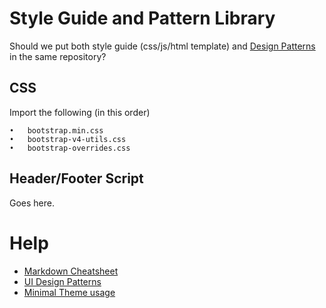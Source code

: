 # Style Guide and Pattern Library

Should we put both style guide (css/js/html template) and [Design Patterns](https://dbsask.github.io/patternlibrary/) in the same repository?

## CSS
Import the following (in this order)

	•	bootstrap.min.css
	•	bootstrap-v4-utils.css
	•	bootstrap-overrides.css
  
  ## Header/Footer Script
  Goes here.
  # Help
* [Markdown Cheatsheet](https://github.com/adam-p/markdown-here/wiki/Markdown-Cheatsheet)
* [UI Design Patterns](http://ui-patterns.com/)
* [Minimal Theme usage](https://github.com/pages-themes/minimal)
